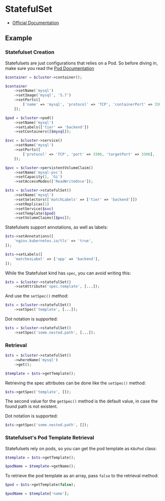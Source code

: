 # StatefulSet

- [Official Documentation](https://kubernetes.io/docs/concepts/workloads/controllers/statefulset/)

## Example

### Statefulset Creation

Statefulsets are just configurations that relies on a Pod. So before diving in, make sure you read the [Pod Documentation](Pod.md)

```php
$container = $cluster->container();

$container
    ->setName('mysql')
    ->setImage('mysql', '5.7')
    ->setPorts([
        ['name' => 'mysql', 'protocol' => 'TCP', 'containerPort' => 3306],
    ]);

$pod = $cluster->pod()
    ->setName('mysql')
    ->setLabels(['tier' => 'backend'])
    ->setContainers([$mysql]);

$svc = $cluster->service()
    ->setName('mysql')
    ->setPorts([
        ['protocol' => 'TCP', 'port' => 3306, 'targetPort' => 3306],
    ]);

$pvc = $cluster->persistentVolumeClaim()
    ->setName('mysql-pvc')
    ->setCapacity(1, 'Gi')
    ->setAccessModes(['ReadWriteOnce']);

$sts = $cluster->statefulSet()
    ->setName('mysql')
    ->setSelectors(['matchLabels' => ['tier' => 'backend']])
    ->setReplicas(1)
    ->setService($svc)
    ->setTemplate($pod)
    ->setVolumeClaims([$pvc]);
```

Statefulsets support annotations, as well as labels:

```php
$sts->setAnnotations([
    'nginx.kubernetes.io/tls' => 'true',
]);
```

```php
$sts->setLabels([
    'matchesLabel' => ['app' => 'backend'],
]);
```

While the Statefulset kind has `spec`, you can avoid writing this:

```php
$sts = $cluster->statefulSet()
    ->setAttribute('spec.template', [...]);
```

And use the `setSpec()` method:

```php
$sts = $cluster->statefulSet()
    ->setSpec('template', [...]);
```

Dot notation is supported:

```php
$sts = $cluster->statefulSet()
    ->setSpec('some.nested.path', [...]);
```

### Retrieval

```php
$sts = $cluster->statefulSet()
    ->whereName('mysql')
    ->get();

$template = $sts->getTemplate();
```

Retrieving the spec attributes can be done like the `setSpec()` method:

```php
$sts->getSpec('template', []);
```

The second value for the `getSpec()` method is the default value, in case the found path is not existent.

Dot notation is supported:

```php
$sts->getSpec('some.nested.path', []);
```

### Statefulset's Pod Template Retrieval

Statefulsets rely on pods, so you can get the pod template as `K8sPod` class:

```php
$template = $sts->getTemplate();

$podName = $template->getName();
```

To retrieve the pod template as an array, pass `false` to the retrieval method:

```php
$pod = $sts->getTemplate(false);

$podName = $template['name'];
```
